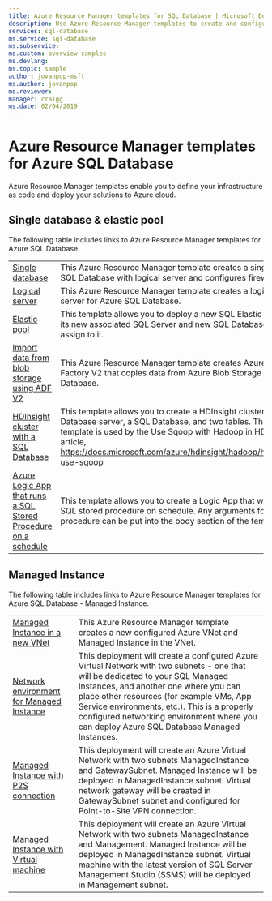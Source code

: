```yaml
---
title: Azure Resource Manager templates for SQL Database | Microsoft Docs
description: Use Azure Resource Manager templates to create and configure Azure SQL Database. 
services: sql-database
ms.service: sql-database
ms.subservice: 
ms.custom: overview-samples
ms.devlang: 
ms.topic: sample
author: jovanpop-msft
ms.author: jovanpop
ms.reviewer:
manager: craigg
ms.date: 02/04/2019
---
```


# Azure Resource Manager templates for Azure SQL Database

Azure Resource Manager templates enable you to define your infrastructure as code and deploy your solutions to Azure cloud.

## Single database & elastic pool

The following table includes links to Azure Resource Manager templates for Azure SQL Database.

| |  |
|---|---|
| [Single database](https://github.com/Azure/azure-quickstart-templates/tree/master/201-sql-database-transparent-encryption-create) | This Azure Resource Manager template creates a single Azure SQL Database with logical server and configures firewall rules. |
| [Logical server](https://github.com/Azure/azure-quickstart-templates/tree/master/101-sql-logical-server) | This Azure Resource Manager template creates a logical server for Azure SQL Database. |
| [Elastic pool](https://github.com/Azure/azure-quickstart-templates/tree/master/101-sql-elastic-pool-create) | This template allows you to deploy a new SQL Elastic Pool with its new associated SQL Server and new SQL Databases to assign to it. |
| [Import data from blob storage using ADF V2](https://github.com/Azure/azure-quickstart-templates/tree/master/101-data-factory-v2-blob-to-sql-copy) | This Azure Resource Manager template creates Azure Data Factory V2 that copies data from Azure Blob Storage to SQL Database.|
| [HDInsight cluster with a SQL Database](https://github.com/Azure/azure-quickstart-templates/tree/master/101-hdinsight-linux-with-sql-database) | This template allows you to create a HDInsight cluster, a SQL Database server, a SQL Database, and two tables. This template is used by the Use Sqoop with Hadoop in HDInsight article, https://docs.microsoft.com/azure/hdinsight/hadoop/hdinsight-use-sqoop |
| [Azure Logic App that runs a SQL Stored Procedure on a schedule](https://github.com/Azure/azure-quickstart-templates/tree/master/101-logic-app-sql-proc) | This template allows you to create a Logic App that will run a SQL stored procedure on schedule. Any arguments for the procedure can be put into the body section of the template.|

## Managed Instance

The following table includes links to Azure Resource Manager templates for Azure SQL Database - Managed Instance.

| |  |
|---|---|
| [Managed Instance in a new VNet](https://github.com/Azure/azure-quickstart-templates/tree/master/101-sqlmi-new-vnet) | This Azure Resource Manager template creates a new configured Azure VNet and Managed Instance in the VNet. |
| [Network environment for Managed Instance](https://github.com/Azure/azure-quickstart-templates/tree/master/101-sql-managed-instance-azure-environment) | This deployment will create a configured Azure Virtual Network with two subnets - one that will be dedicated to your SQL Managed Instances, and another one where you can place other resources (for example VMs, App Service environments, etc.). This is a properly configured networking environment where you can deploy Azure SQL Database Managed Instances. |
| [Managed Instance with P2S connection](https://github.com/Azure/azure-quickstart-templates/tree/master/201-sqlmi-new-vnet-w-point-to-site-vpn) | This deployment will create an Azure Virtual Network with two subnets ManagedInstance and GatewaySubnet. Managed Instance will be deployed in ManagedInstance subnet. Virtual network gateway will be created in GatewaySubnet subnet and configured for Point-to-Site VPN connection. |
| [Managed Instance with Virtual machine](https://github.com/Azure/azure-quickstart-templates/tree/master/201-sqlmi-new-vnet-w-jumpbox) | This deployment will create an Azure Virtual Network with two subnets ManagedInstance and Management. Managed Instance will be deployed in ManagedInstance subnet. Virtual machine with the latest version of SQL Server Management Studio (SSMS) will be deployed in Management subnet. |

